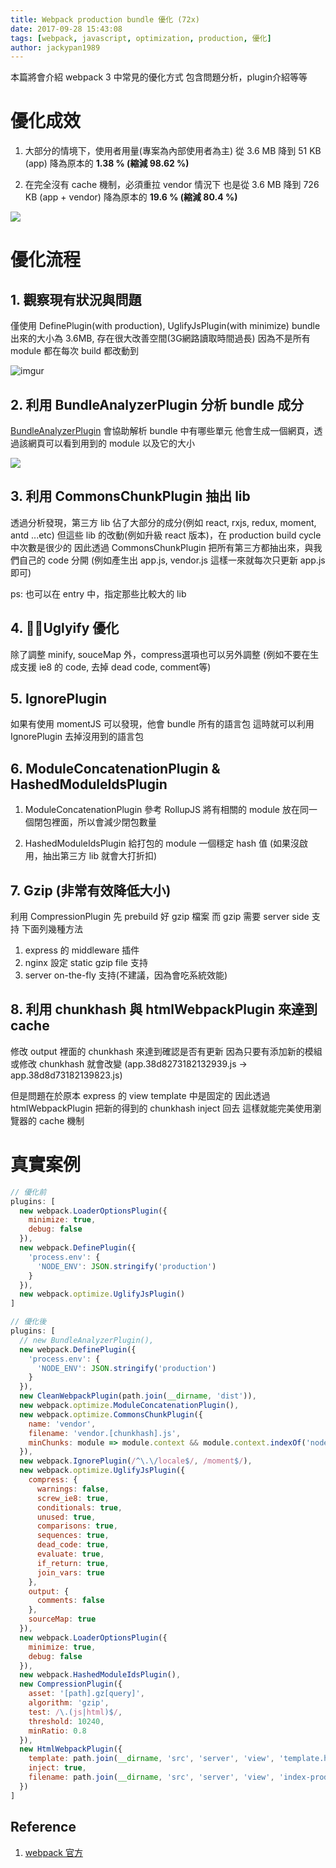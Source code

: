 ```yaml
---
title: Webpack production bundle 優化 (72x)
date: 2017-09-28 15:43:08
tags: [webpack, javascript, optimization, production, 優化]
author: jackypan1989
---
```


本篇將會介紹 webpack 3 中常見的優化方式
包含問題分析，plugin介紹等等

# 優化成效

  1. 大部分的情境下，使用者用量(專案為內部使用者為主)
  從 3.6 MB 降到 51 KB (app)
  降為原本的 **1.38 % (縮減 98.62 %)**

  1. 在完全沒有 cache 機制，必須重拉 vendor 情況下
  也是從 3.6 MB 降到 726 KB (app + vendor)
  降為原本的 **19.6 % (縮減 80.4 %)**

![](https://i.imgur.com/39u6xKz.png)

# 優化流程

## 1. 觀察現有狀況與問題

  僅使用 DefinePlugin(with production), UglifyJsPlugin(with minimize)
  bundle 出來的大小為 3.6MB, 存在很大改善空間(3G網路讀取時間過長)
  因為不是所有 module 都在每次 build 都改動到

  ![imgur](https://i.imgur.com/2cfimJS.png)

## 2. 利用 BundleAnalyzerPlugin 分析 bundle 成分

  [BundleAnalyzerPlugin](https://github.com/th0r/webpack-bundle-analyzer) 會協助解析 bundle 中有哪些單元
  他會生成一個網頁，透過該網頁可以看到用到的 module 以及它的大小

  ![](https://cloud.githubusercontent.com/assets/302213/20628702/93f72404-b338-11e6-92d4-9a365550a701.gif)

## 3. 利用 CommonsChunkPlugin 抽出 lib

  透過分析發現，第三方 lib 佔了大部分的成分(例如 react, rxjs, redux, moment, antd ...etc)
  但這些 lib 的改動(例如升級 react 版本)，在 production build cycle 中次數是很少的
  因此透過 CommonsChunkPlugin 把所有第三方都抽出來，與我們自己的 code 分開
  (例如產生出 app.js, vendor.js 這樣一來就每次只更新 app.js 即可)

  ps: 也可以在 entry 中，指定那些比較大的 lib

## 4. Uglyify 優化

  除了調整 minify, souceMap 外，compress選項也可以另外調整
  (例如不要在生成支援 ie8 的 code, 去掉 dead code, comment等)

## 5. IgnorePlugin

  如果有使用 momentJS 可以發現，他會 bundle 所有的語言包
  這時就可以利用 IgnorePlugin 去掉沒用到的語言包

## 6. ModuleConcatenationPlugin & HashedModuleIdsPlugin

  1. ModuleConcatenationPlugin
  參考 RollupJS 將有相關的 module 放在同一個閉包裡面，所以會減少閉包數量

  1. HashedModuleIdsPlugin
  給打包的 module 一個穩定 hash 值 (如果沒啟用，抽出第三方 lib 就會大打折扣)

## 7. Gzip (非常有效降低大小)

  利用 CompressionPlugin 先 prebuild 好 gzip 檔案
  而 gzip 需要 server side 支持
  下面列幾種方法
  1. express 的 middleware 插件
  1. nginx 設定 static gzip file 支持
  1. server on-the-fly 支持(不建議，因為會吃系統效能)

## 8. 利用 chunkhash 與 htmlWebpackPlugin 來達到 cache

  修改 output 裡面的 chunkhash 來達到確認是否有更新
  因為只要有添加新的模組或修改 chunkhash 就會改變
  (app.38d8273182132939.js -> app.38d8d73182139823.js)

  但是問題在於原本 express 的 view template 中是固定的
  因此透過 htmlWebpackPlugin 把新的得到的 chunkhash inject 回去
  這樣就能完美使用瀏覽器的 cache 機制

# 真實案例

```javascript
// 優化前
plugins: [
  new webpack.LoaderOptionsPlugin({
    minimize: true,
    debug: false
  }),
  new webpack.DefinePlugin({
    'process.env': {
      'NODE_ENV': JSON.stringify('production')
    }
  }),
  new webpack.optimize.UglifyJsPlugin()
]

// 優化後
plugins: [
  // new BundleAnalyzerPlugin(),
  new webpack.DefinePlugin({
    'process.env': {
      'NODE_ENV': JSON.stringify('production')
    }
  }),
  new CleanWebpackPlugin(path.join(__dirname, 'dist')),
  new webpack.optimize.ModuleConcatenationPlugin(),
  new webpack.optimize.CommonsChunkPlugin({
    name: 'vendor',
    filename: 'vendor.[chunkhash].js',
    minChunks: module => module.context && module.context.indexOf('node_modules') >= 0
  }),
  new webpack.IgnorePlugin(/^\.\/locale$/, /moment$/),
  new webpack.optimize.UglifyJsPlugin({
    compress: {
      warnings: false,
      screw_ie8: true,
      conditionals: true,
      unused: true,
      comparisons: true,
      sequences: true,
      dead_code: true,
      evaluate: true,
      if_return: true,
      join_vars: true
    },
    output: {
      comments: false
    },
    sourceMap: true
  }),
  new webpack.LoaderOptionsPlugin({
    minimize: true,
    debug: false
  }),
  new webpack.HashedModuleIdsPlugin(),
  new CompressionPlugin({
    asset: '[path].gz[query]',
    algorithm: 'gzip',
    test: /\.(js|html)$/,
    threshold: 10240,
    minRatio: 0.8
  }),
  new HtmlWebpackPlugin({
    template: path.join(__dirname, 'src', 'server', 'view', 'template.html'),
    inject: true,
    filename: path.join(__dirname, 'src', 'server', 'view', 'index-prod.html')
  })
]
```

## Reference

1. [webpack 官方](https://webpack.js.org/)
